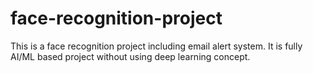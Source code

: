 # face-recognition-project
This is a face recognition project including email alert system. It is fully AI/ML based project without using deep learning concept.
